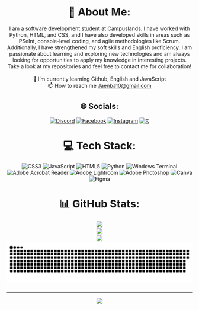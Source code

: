 <div align="center">
  
# 💫 About Me: 
I am a software development student at Campuslands. I have worked with Python, HTML, and CSS, and I have also developed skills in areas such as PSeInt, console-level coding, and agile methodologies like Scrum. Additionally, I have strengthened my soft skills and English proficiency. I am passionate about learning and exploring new technologies and am always looking for opportunities to apply my knowledge in interesting projects. Take a look at my repositories and feel free to contact me for collaboration!<br><br>🌱 I’m currently learning Github, English and JavaScript<br>📫 How to reach me Jaenba10@gmail.com


## 🌐 Socials:
[![Discord](https://img.shields.io/badge/Discord-%237289DA.svg?logo=discord&logoColor=white)](https://discord.gg/jebs10) [![Facebook](https://img.shields.io/badge/Facebook-%231877F2.svg?logo=Facebook&logoColor=white)](https://facebook.com/https://www.facebook.com/jaime.barrera.737/) [![Instagram](https://img.shields.io/badge/Instagram-%23E4405F.svg?logo=Instagram&logoColor=white)](https://instagram.com/jaime_barrera10) [![X](https://img.shields.io/badge/X-black.svg?logo=X&logoColor=white)](https://x.com/@JEBS1010) 

# 💻 Tech Stack:
![CSS3](https://img.shields.io/badge/css3-%231572B6.svg?style=for-the-badge&logo=css3&logoColor=white) ![JavaScript](https://img.shields.io/badge/javascript-%23323330.svg?style=for-the-badge&logo=javascript&logoColor=%23F7DF1E) ![HTML5](https://img.shields.io/badge/html5-%23E34F26.svg?style=for-the-badge&logo=html5&logoColor=white) ![Python](https://img.shields.io/badge/python-3670A0?style=for-the-badge&logo=python&logoColor=ffdd54) ![Windows Terminal](https://img.shields.io/badge/Windows%20Terminal-%234D4D4D.svg?style=for-the-badge&logo=windows-terminal&logoColor=white) ![Adobe Acrobat Reader](https://img.shields.io/badge/Adobe%20Acrobat%20Reader-EC1C24.svg?style=for-the-badge&logo=Adobe%20Acrobat%20Reader&logoColor=white) ![Adobe Lightroom](https://img.shields.io/badge/Adobe%20Lightroom-31A8FF.svg?style=for-the-badge&logo=Adobe%20Lightroom&logoColor=white) ![Adobe Photoshop](https://img.shields.io/badge/adobe%20photoshop-%2331A8FF.svg?style=for-the-badge&logo=adobe%20photoshop&logoColor=white) ![Canva](https://img.shields.io/badge/Canva-%2300C4CC.svg?style=for-the-badge&logo=Canva&logoColor=white) ![Figma](https://img.shields.io/badge/figma-%23F24E1E.svg?style=for-the-badge&logo=figma&logoColor=white)

# 📊 GitHub Stats:
![](https://github-readme-stats.vercel.app/api?username=JaimeBarreraS&theme=radical&hide_border=true&include_all_commits=false&count_private=false)<br/>
![](https://github-readme-streak-stats.herokuapp.com/?user=JaimeBarreraS&theme=radical&hide_border=true)<br/>
![](https://github-readme-stats.vercel.app/api/top-langs/?username=JaimeBarreraS&theme=radical&hide_border=true&include_all_commits=false&count_private=false&layout=compact)
<img src="https://raw.githubusercontent.com/JaimeBarreraS/JaimeBarreraS/output/snake.svg" alt="Snake animation" />

###


---
[![](https://visitcount.itsvg.in/api?id=JaimeBarreraS&icon=0&color=0)](https://visitcount.itsvg.in)

<!-- Proudly created with GPRM ( https://gprm.itsvg.in ) -->
<div/>
